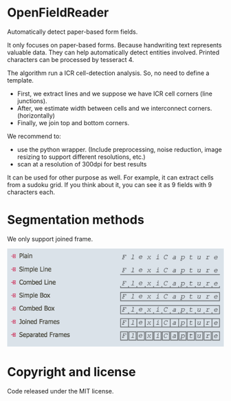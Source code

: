 # OpenFieldReader
Automatically detect paper-based form fields.

It only focuses on paper-based forms. Because handwriting text represents valuable data. They can help automatically detect entities involved. Printed characters can be processed by tesseract 4.

The algorithm run a ICR cell-detection analysis. So, no need to define a template.

- First, we extract lines and we suppose we have ICR cell corners (line junctions).
- After, we estimate width between cells and we interconnect corners. (horizontally)
- Finally, we join top and bottom corners.

We recommend to:

- use the python wrapper. (Include preprocessing, noise reduction, image resizing to support different resolutions, etc.)
- scan at a resolution of 300dpi for best results

It can be used for other purpose as well.
For example, it can extract cells from a sudoku grid.
If you think about it, you can see it as 9 fields with 9 characters each.

# Segmentation methods
We only support joined frame.

<p align="center">
    <img alt="Example" src="others/images/common_segmentation_methods.png" />
</p>

# Copyright and license
Code released under the MIT license.

